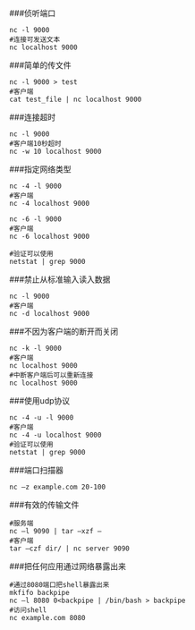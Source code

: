 ###侦听端口
```
nc -l 9000
#连接可发送文本
nc localhost 9000
```

###简单的传文件
```
nc -l 9000 > test
#客户端 
cat test_file | nc localhost 9000
```

###连接超时
```
nc -l 9000 
#客户端10秒超时 
nc -w 10 localhost 9000
```

###指定网络类型
```
nc -4 -l 9000 
#客户端 
nc -4 localhost 9000 

nc -6 -l 9000 
#客户端 
nc -6 localhost 9000 

#验证可以使用
netstat | grep 9000
```

###禁止从标准输入读入数据
```
nc -l 9000 
#客户端 
nc -d localhost 9000
```

###不因为客户端的断开而关闭
```
nc -k -l 9000 
#客户端 
nc localhost 9000 
#中断客户端后可以重新连接
nc localhost 9000 
```

###使用udp协议
```
nc -4 -u -l 9000 
#客户端 
nc -4 -u localhost 9000 
#验证可以使用
netstat | grep 9000
```

###端口扫描器
```
nc –z example.com 20-100
```

###有效的传输文件
```
#服务端
nc –l 9090 | tar –xzf –
#客户端
tar –czf dir/ | nc server 9090
```

###把任何应用通过网络暴露出来
```
#通过8080端口把shell暴露出来
mkfifo backpipe
nc –l 8080 0<backpipe | /bin/bash > backpipe
#访问shell
nc example.com 8080
```
